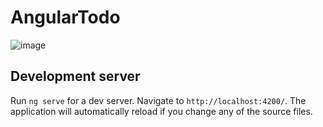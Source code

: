 # AngularTodo

![image](https://github.com/JuanCarlos-27/Angular-todo/assets/110681873/ec7ffe91-f95b-448c-9632-1991ecf115a3)

## Development server

Run `ng serve` for a dev server. Navigate to `http://localhost:4200/`. The application will automatically reload if you change any of the source files.

